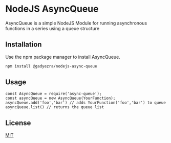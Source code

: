 # NodeJS AsyncQueue

AsyncQueue is a simple NodeJS Module for running asynchronous functions in a series using a queue structure

## Installation

Use the npm package manager to install AsyncQueue.

```bash
npm install @gadyezra/nodejs-async-queue
```

## Usage

```nodejs
const AsyncQueue = require('async-queue');
const asyncQueue = new AsyncQueue(YourFunction);
asyncQueue.add('foo','bar') // adds YourFunction('foo','bar') to queue
asyncQueue.list() // returns the queue list
```


## License
[MIT](https://choosealicense.com/licenses/mit/)
